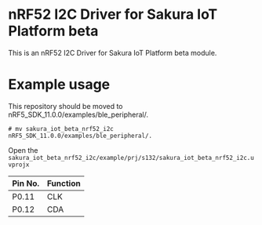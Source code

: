nRF52 I2C Driver for Sakura IoT Platform beta
====
This is an nRF52 I2C Driver for Sakura IoT Platform beta module.

# Example usage
This repository should be moved to nRF5_SDK_11.0.0/examples/ble_peripheral/. 
```
# mv sakura_iot_beta_nrf52_i2c nRF5_SDK_11.0.0/examples/ble_peripheral/.
```

Open the `sakura_iot_beta_nrf52_i2c/example/prj/s132/sakura_iot_beta_nrf52_i2c.uvprojx`

| Pin No. | Function |
|:------- |:-------- |
| P0.11   | CLK      |
| P0.12   | CDA      |

